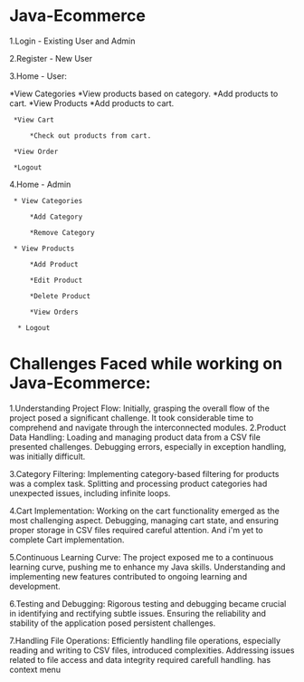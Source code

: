 # Java-Ecommerce
1.Login - Existing User and Admin

2.Register - New User

3.Home - User:
     
*View Categories
         *View products based on category.
         *Add products to cart. 
     *View Products
         *Add products to cart.
	 
     *View Cart
     
         *Check out products from cart.
	 
     *View Order
     
     *Logout
     
4.Home - Admin

     * View Categories
     
         *Add Category
	 
         *Remove Category
	 
     * View Products
     
         *Add Product
	 
         *Edit Product
	 
         *Delete Product
	 
         *View Orders
	 
      * Logout
      

# Challenges Faced while working on Java-Ecommerce:
 
1.Understanding Project Flow:
     Initially, grasping the overall flow of the project posed a significant challenge.
     It took considerable time to comprehend and navigate through the interconnected modules.
2.Product Data Handling:
     Loading and managing product data from a CSV file presented challenges.
     Debugging errors, especially in exception handling, was initially difficult.
 
3.Category Filtering:
     Implementing category-based filtering for products was a complex task.
     Splitting and processing product categories had unexpected issues, including infinite loops.
 
4.Cart Implementation:
     Working on the cart functionality emerged as the most challenging aspect.
     Debugging, managing cart state, and ensuring proper storage in CSV files required careful attention.
		 And i'm yet to complete Cart implementation.
 
5.Continuous Learning Curve:
     The project exposed me to a continuous learning curve, pushing me to enhance my Java skills.
     Understanding and implementing new features contributed to ongoing learning and development.
 
6.Testing and Debugging:
      Rigorous testing and debugging became crucial in identifying and rectifying subtle issues.
      Ensuring the reliability and stability of the application posed persistent challenges.
 
7.Handling File Operations:
     Efficiently handling file operations, especially reading and writing to CSV files, introduced complexities.
     Addressing issues related to file access and data integrity required carefull handling.
has context menu
